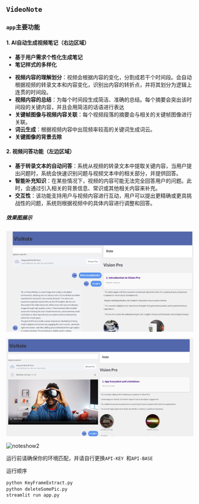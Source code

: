 ## `VideoNote`

### `app`主要功能

#### **1. AI自动生成视频笔记**（右边区域）

+ **基于用户需求个性化生成笔记**
+ **笔记样式的多样化**

- **视频内容的理解划分**：视频会根据内容的变化，分割成若干个时间段。会自动根据视频的转录文本和内容变化，识别出内容的转折点，并将其划分为逻辑上连贯的时间段。
- **视频内容的总结**：为每个时间段生成简洁、准确的总结。每个摘要会突出该时间段的关键内容，并且会用简洁的话语进行表达
- **关键帧图像与视频内容关联**：每个视频段落的摘要会与相关的关键帧图像进行关联。
- **词云生成**：根据视频内容中出现频率较高的关键词生成词云。
- **关键图像的背景去除**

#### **2. 视频问答功能**（左边区域）

- **基于转录文本的自动问答**：系统从视频的转录文本中提取关键内容，当用户提出问题时，系统会快速识别问题与视频文本中的相关部分，并提供回答。
- **智能补充知识**：在某些情况下，视频的内容可能无法完全回答用户的问题。此时，会通过引入相关的背景信息、常识或其他相关内容来补充。
- **交互性**：该功能支持用户与视频内容进行互动，用户可以提出更精确或更具挑战性的问题，系统则根据视频中的具体内容进行调整和回答。



##### 效果图展示

![noteapp](noteapp.png)

![noteshow1](noteshow1.png)

![noteshow2](E:\VideoNote\noteshow2.png)

运行前请确保你的环境匹配，并请自行更换`API-KEY `和`API-BASE`







运行顺序

```python
python KeyFrameExtract.py
python deleteSomePic.py
streamlit run app.py
```

